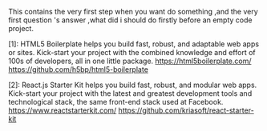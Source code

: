This contains the very first step when you want do something ,and the very first question 's answer ,what did i should do firstly before an empty code project.


[1]:
HTML5 Boilerplate helps you build fast, robust, and adaptable web apps or sites. Kick-start your project with the combined knowledge and effort of 100s of developers, all in one little package.
https://html5boilerplate.com/
https://github.com/h5bp/html5-boilerplate

[2]:
React.js Starter Kit helps you build fast, robust, and modular web apps. Kick-start your project with the latest and greatest development tools and technological stack, the same front-end stack used at Facebook.
https://www.reactstarterkit.com/
https://github.com/kriasoft/react-starter-kit
